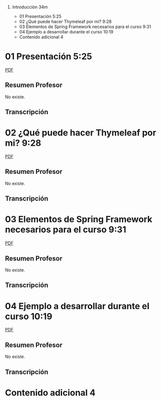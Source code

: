 1. Introducción 34m

   * 01 Presentación 5:25 
   * 02 ¿Qué puede hacer Thymeleaf por mi? 9:28 
   * 03 Elementos de Spring Framework necesarios para el curso 9:31 
   * 04 Ejemplo a desarrollar durante el curso 10:19 
   * Contenido adicional 4
   
# 01 Presentación 5:25

[PDF ](pdfs/)

## Resumen Profesor

No existe.

## Transcripción

# 02 ¿Qué puede hacer Thymeleaf por mi? 9:28 

[PDF ](pdfs/)

## Resumen Profesor

No existe.

## Transcripción

# 03 Elementos de Spring Framework necesarios para el curso 9:31 

[PDF ](pdfs/)

## Resumen Profesor

No existe.

## Transcripción

# 04 Ejemplo a desarrollar durante el curso 10:19 

[PDF ](pdfs/)

## Resumen Profesor

No existe.

## Transcripción

# Contenido adicional 4   
